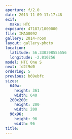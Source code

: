 ```yaml
---
aperture: f/2.0
date: 2013-11-09 17:17:48
exif:
  make: HTC
exposure: 47187/1000000
file: IMAG0092
gallery: 2014-room
layout: gallery-photo
location:
  latitude: 56.330398555556
  longitude: -2.810256
model: HTC One S
next: fd2f9d0
ordering: 5
previous: b69ebfc
sizes:
  640w:
    height: 361
    width: 640
  200x200:
    height: 200
    width: 200
  96x96:
    height: 96
    width: 96
title: 
---
```

